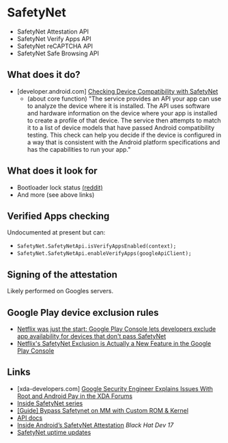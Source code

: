 # SafetyNet

- SafetyNet Attestation API
- SafetyNet Verify Apps API
- SafetyNet reCAPTCHA API
- SafetyNet Safe Browsing API

## What does it do?

- [developer.android.com] [Checking Device Compatibility with SafetyNet](https://developer.android.com/training/safetynet/index.html)
  - (about core function) "The service provides an API your app can use to analyze the device where it is installed. The API uses software and hardware information on the device where your app is installed to create a profile of that device. The service then attempts to match it to a list of device models that have passed Android compatibility testing. This check can help you decide if the device is configured in a way that is consistent with the Android platform specifications and has the capabilities to run your app."

## What does it look for

- Bootloader lock status [(reddit)](https://www.reddit.com/r/android/comments/587ss9/_/)
- And more (see above links)

## Verified Apps checking

Undocumented at present but can:

- `SafetyNet.SafetyNetApi.isVerifyAppsEnabled(context);`
- `SafetyNet.SafetyNetApi.enableVerifyApps(googleApiClient);`

## Signing of the attestation 

Likely performed on Googles servers.

## Google Play device exclusion rules

- [Netflix was just the start: Google Play Console lets developers exclude app availability for devices that don't pass SafetyNet](http://www.androidpolice.com/2017/05/18/netflix-just-start-google-play-console-lets-developers-exclude-app-availability-devices-dont-pass-safetynet/)
- [Netflix's SafetyNet Exclusion is Actually a New Feature in the Google Play Console](https://www.xda-developers.com/netflixs-safetynet-exclusion-is-actually-a-new-feature-in-the-google-play-console/)

## Links

- [xda-developers.com] [Google Security Engineer Explains Issues With Root and Android Pay in the XDA Forums](http://www.xda-developers.com/google-security-engineer-explains-issues-with-root-and-android-pay-in-the-xda-forums/) 
- [Inside SafetyNet series](https://koz.io/inside-safetynet-3/)
- [[Guide] Bypass Safetynet on MM with Custom ROM & Kernel](https://forum.xda-developers.com/galaxy-s6/general/guide-bypass-safetynet-mm-custom-rom-t3534709)
- [API docs](https://developers.google.com/android/reference/com/google/android/gms/safetynet/SafetyNetApi)
- [Inside Android’s SafetyNet Attestation](https://www.blackhat.com/docs/eu-17/materials/eu-17-Mulliner-Inside-Androids-SafetyNet-Attestation.pdf) _Black Hat Dev 17_
- [SafetyNet uptime updates](https://groups.google.com/forum/#!forum/safetynet-api-clients)
